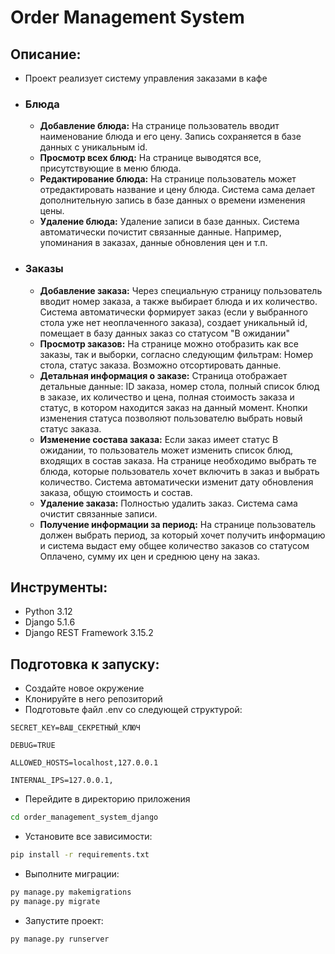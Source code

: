 

# Order Management System

## Описание:
- Проект реализует систему управления заказами в кафе

- ### Блюда
  - **Добавление блюда:** На странице пользователь вводит наименование блюда и его цену. Запись сохраняется в базе данных с уникальным id.
  - **Просмотр всех блюд:** На странице выводятся все, присутствующие в меню блюда.
  - **Редактирование блюда:** На странице пользователь может отредактировать название и цену блюда. Система сама делает дополнительную запись в базе данных о времени изменения цены.
  - **Удаление блюда:** Удаление записи в базе данных. Система автоматически почистит связанные данные. Например, упоминания в заказах, данные обновления цен и т.п.

- ### Заказы
  - **Добавление заказа:** Через специальную страницу пользователь вводит номер заказа, а также выбирает блюда и их количество. Система автоматически формирует заказ (если у выбранного стола уже нет неоплаченного заказа), создает уникальный id, помещает в базу данных заказ со статусом "В ожидании"
  - **Просмотр заказов:** На странице можно отобразить как все заказы, так и выборки, согласно следующим фильтрам: Номер стола, статус заказа. Возможно отсортировать данные.
  - **Детальная информация о заказе:** Страница отображает детальные данные: ID заказа, номер стола, полный список блюд в заказе, их количество и цена, полная стоимость заказа и статус, в котором находится заказ на данный момент. Кнопки изменения статуса позволяют пользователю выбрать новый статус заказа.
  - **Изменение состава заказа:** Если заказ имеет статус В ожидании, то пользователь может изменить список блюд, входящих в состав заказа. На странице необходимо выбрать те блюда, которые пользователь хочет включить в заказ и выбрать количество. Система автоматически изменит дату обновления заказа, общую стоимость и состав.
  - **Удаление заказа:** Полностью удалить заказ. Система сама очистит связанные записи.
  - **Получение информации за период:** На странице пользователь должен выбрать период, за который хочет получить информацию и система выдаст ему общее количество заказов со статусом Оплачено, сумму их цен и среднюю цену на заказ.


## Инструменты:
- Python 3.12
- Django 5.1.6
- Django REST Framework 3.15.2

## Подготовка к запуску:
- Создайте новое окружение
- Клонируйте в него репозиторий
- Подготовьте файл .env со следующей структурой:
```.dotenv
SECRET_KEY=ВАШ_СЕКРЕТНЫЙ_КЛЮЧ

DEBUG=TRUE

ALLOWED_HOSTS=localhost,127.0.0.1

INTERNAL_IPS=127.0.0.1,
```
- Перейдите в директорию приложения
```bash
cd order_management_system_django
```
- Установите все зависимости:
```bash
pip install -r requirements.txt
```
- Выполните миграции:
```bash
py manage.py makemigrations
py manage.py migrate
```
- Запустите проект:
```bash
py manage.py runserver
```